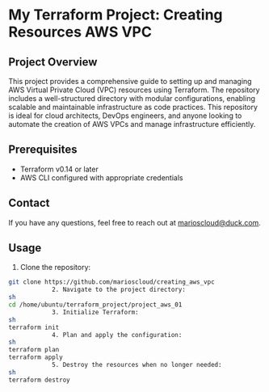 # My Terraform Project: Creating Resources AWS VPC

## Project Overview
This project provides a comprehensive guide to setting up and managing AWS Virtual Private Cloud (VPC) resources using Terraform. The repository includes a well-structured directory with modular configurations, enabling scalable and maintainable infrastructure as code practices. This repository is ideal for cloud architects, DevOps engineers, and anyone looking to automate the creation of AWS VPCs and manage infrastructure efficiently.

## Prerequisites
- Terraform v0.14 or later
- AWS CLI configured with appropriate credentials

## Contact
If you have any questions, feel free to reach out at marioscloud@duck.com.

## Usage
1. Clone the repository:
```sh
git clone https://github.com/marioscloud/creating_aws_vpc
            2. Navigate to the project directory:
sh
cd /home/ubuntu/terraform_project/project_aws_01
            3. Initialize Terraform:
sh
terraform init
            4. Plan and apply the configuration:
sh
terraform plan
terraform apply
            5. Destroy the resources when no longer needed:
sh
terraform destroy
